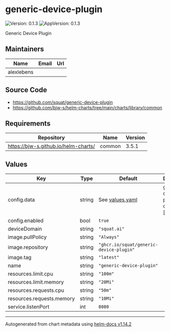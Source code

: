 # generic-device-plugin

![Version: 0.1.3](https://img.shields.io/badge/Version-0.1.3-informational?style=flat-square) ![AppVersion: 0.1.3](https://img.shields.io/badge/AppVersion-0.1.3-informational?style=flat-square)

Generic Device Plugin

## Maintainers

| Name | Email | Url |
| ---- | ------ | --- |
| alexlebens |  |  |

## Source Code

* <https://github.com/squat/generic-device-plugin>
* <https://github.com/bjw-s/helm-charts/tree/main/charts/library/common>

## Requirements

| Repository | Name | Version |
|------------|------|---------|
| https://bjw-s.github.io/helm-charts/ | common | 3.5.1 |

## Values

| Key | Type | Default | Description |
|-----|------|---------|-------------|
| config.data | string | See [values.yaml](./values.yaml) | generic-device-plugin config file [[ref]](https://github.com/squat/generic-device-plugin#usage) |
| config.enabled | bool | `true` |  |
| deviceDomain | string | `"squat.ai"` |  |
| image.pullPolicy | string | `"Always"` |  |
| image.repository | string | `"ghcr.io/squat/generic-device-plugin"` |  |
| image.tag | string | `"latest"` |  |
| name | string | `"generic-device-plugin"` |  |
| resources.limit.cpu | string | `"100m"` |  |
| resources.limit.memory | string | `"20Mi"` |  |
| resources.requests.cpu | string | `"50m"` |  |
| resources.requests.memory | string | `"10Mi"` |  |
| service.listenPort | int | `8080` |  |

----------------------------------------------
Autogenerated from chart metadata using [helm-docs v1.14.2](https://github.com/norwoodj/helm-docs/releases/v1.14.2)
